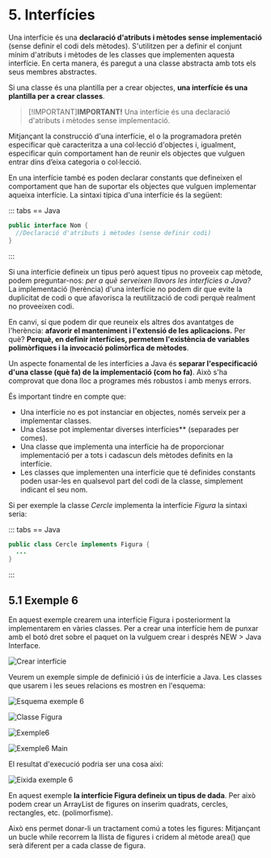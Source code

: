 # 5. Interfícies

Una interfície és una **declaració d'atributs i mètodes sense implementació** (sense definir el codi dels mètodes). S'utilitzen per a definir el conjunt mínim d'atributs i mètodes de les classes que implementen aquesta interfície. En certa manera, és paregut a una classe abstracta amb tots els seus membres abstractes.

Si una classe és una plantilla per a crear objectes, **una interfície és una plantilla per a crear classes**.

>[!IMPORTANT]<strong>IMPORTANT!</strong>
>Una interfície és una declaració d'atributs i mètodes sense implementació.

Mitjançant la construcció d'una interfície, el o la programadora pretén especificar què caracteritza a una col·lecció d'objectes i, igualment, especificar quin comportament han de reunir els objectes que vulguen entrar dins d’eixa categoria o col·lecció.

En una interfície també es poden declarar constants que defineixen el comportament que han de suportar els objectes que vulguen implementar aqueixa interfície. La sintaxi típica d'una interfície és la següent:

::: tabs
== Java

```java
public interface Nom {
  //Declaració d'atributs i mètodes (sense definir codi)
}
```

:::

Si una interfície defineix un tipus però aquest tipus no proveeix cap mètode, podem preguntar-nos: *per a què serveixen llavors les interfícies a Java?*  
La implementació (herència) d'una interfície no podem dir que evite la duplicitat de codi o que afavorisca la reutilització de codi perquè realment no proveeixen codi.

En canvi, sí que podem dir que reuneix els altres dos avantatges de l'herència: **afavorir el manteniment i l'extensió de les aplicacions.** Per què? **Perquè, en definir interfícies, permetem l'existència de variables polimòrfiques i la invocació polimòrfica de mètodes**.

Un aspecte fonamental de les interfícies a Java és **separar l'especificació d'una classe (què fa) de la implementació (com ho fa)**. Això s'ha comprovat que dona lloc a programes més robustos i amb menys errors.

És important tindre en compte que:

- Una interfície no es pot instanciar en objectes, només serveix per a implementar classes.
- Una classe pot implementar diverses interfícies** (separades per comes).
- Una classe que implementa una interfície ha de proporcionar implementació per a tots i cadascun dels mètodes definits en la interfície.
- Les classes que implementen una interfície que té definides constants poden usar-les en qualsevol part del codi de la classe, simplement indicant el seu nom.

Si per exemple la classe *Cercle* implementa la interfície *Figura* la sintaxi seria:

::: tabs
== Java

```java
public class Cercle implements Figura {
  ...
}
```

:::

## 5.1 Exemple 6

En aquest exemple crearem una interfície Figura i posteriorment la implementarem en vàries classes. Per a crear una interfície hem de punxar amb el botó dret sobre el paquet on la vulguem crear i després NEW > Java Interface.

![Crear interfície](/uf8/Crear_interficie.jpg)

Veurem un exemple simple de definició i ús de interfície a Java. Les classes que usarem i les seues relacions es mostren en l'esquema:

![Esquema exemple 6](/uf8/esquema_exemple6.jpg)

![Classe Figura](/uf8/figura.jpg)

![Exemple6](/uf8/exemple6.jpg)

![Exemple6 Main](/uf8/Exemple6_main.jpg)

El resultat d'execució podria ser una cosa així:

![Eixida exemple 6](/uf8/eixida_exemple6.jpg)

En aquest exemple **la interfície Figura defineix un tipus de dada**. Per això podem crear un ArrayList de figures on inserim quadrats, cercles, rectangles, etc. (polimorfisme).

Això ens permet donar-li un tractament comú a totes les figures: Mitjançant un bucle while recorrem la llista de figures i cridem al mètode area() que serà diferent per a cada classe de figura.
